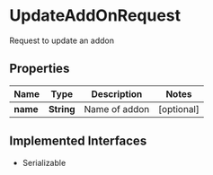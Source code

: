 

# UpdateAddOnRequest

Request to update an addon

## Properties

| Name | Type | Description | Notes |
|------------ | ------------- | ------------- | -------------|
|**name** | **String** | Name of addon |  [optional] |


## Implemented Interfaces

* Serializable


